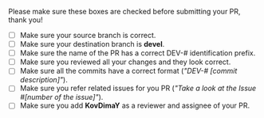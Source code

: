 Please make sure these boxes are checked before submitting your PR, thank you!

* [ ] Make sure your source branch is correct.
* [ ] Make sure your destination branch is **devel**.
* [ ] Make sure the name of the PR has a correct DEV-# identification prefix.
* [ ] Make sure you reviewed all your changes and they look correct.
* [ ] Make sure all the commits have a correct format (*"DEV-# [commit description]"*).
* [ ] Make sure you refer related issues for you PR (*"Take a look at the Issue #[number of the issue]"*).
* [ ] Make sure you add **KovDimaY** as a reviewer and assignee of your PR.
